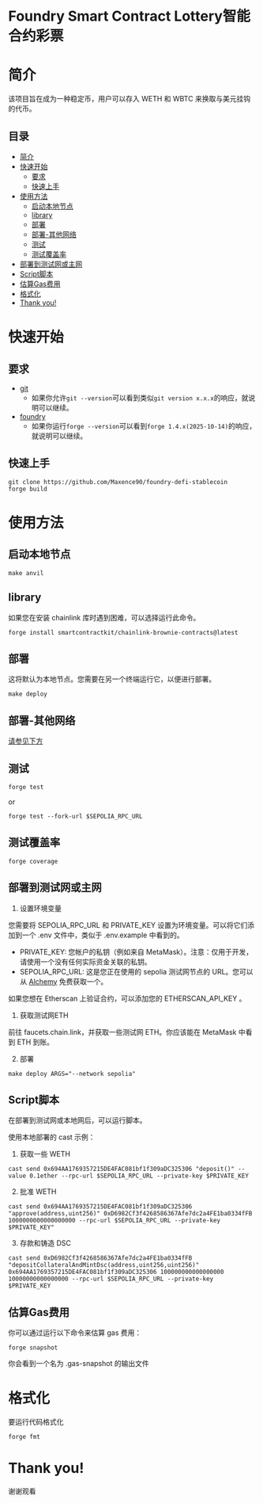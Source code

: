 # Foundry Smart Contract Lottery智能合约彩票

# 简介

该项目旨在成为一种稳定币，用户可以存入 WETH 和 WBTC 来换取与美元挂钩的代币。

## 目录
- [简介](#简介)
- [快速开始](#快速开始)
  - [要求](#要求)
  - [快速上手](#快速上手)
- [使用方法](#使用方法)
  - [启动本地节点](#启动本地节点)
  - [library](#library)
  - [部署](#部署)
  - [部署-其他网络](#部署-其他网络)
  - [测试](#测试)
  - [测试覆盖率](#测试覆盖率)
- [部署到测试网或主网](#部署到测试网或主网)
- [Script脚本](#script脚本)
- [估算Gas费用](#估算gas费用)
- [格式化](#格式化)
- [Thank you!](#thank-you)

# 快速开始

## 要求

- [git](https://git-scm.com/book/en/v2/Getting-Started-Installing-Git)
  - 如果你允许`git --version`可以看到类似`git version x.x.x`的响应，就说明可以继续。
- [foundry](https://getfoundry.sh/)
  - 如果你运行`forge --version`可以看到`forge 1.4.x(2025-10-14)`的响应，就说明可以继续。


## 快速上手

```
git clone https://github.com/Maxence90/foundry-defi-stablecoin
forge build
```

# 使用方法

## 启动本地节点

```
make anvil
```

## library

如果您在安装 chainlink 库时遇到困难，可以选择运行此命令。
```
forge install smartcontractkit/chainlink-brownie-contracts@latest
```

## 部署

这将默认为本地节点。您需要在另一个终端运行它，以便进行部署。
```
make deploy
```
## 部署-其他网络

[请参见下方](#部署到测试网或主网)

## 测试
```
forge test
```
or
```
forge test --fork-url $SEPOLIA_RPC_URL
```
## 测试覆盖率
```
forge coverage
```
## 部署到测试网或主网
1. 设置环境变量

您需要将 SEPOLIA_RPC_URL 和 PRIVATE_KEY 设置为环境变量。可以将它们添加到一个 .env 文件中，类似于 .env.example 中看到的。
- PRIVATE_KEY: 您帐户的私钥（例如来自 MetaMask）。注意：仅用于开发，请使用一个没有任何实际资金关联的私钥。
- SEPOLIA_RPC_URL: 这是您正在使用的 sepolia 测试网节点的 URL。您可以从  [Alchemy](https://alchemy.com/?a=673c802981) 免费获取一个。


如果您想在 Etherscan 上验证合约，可以添加您的 ETHERSCAN_API_KEY 。
1. 获取测试网ETH

前往 faucets.chain.link，并获取一些测试网 ETH。你应该能在 MetaMask 中看到 ETH 到账。

2. 部署
```
make deploy ARGS="--network sepolia"
```

## Script脚本
在部署到测试网或本地网后，可以运行脚本。

使用本地部署的 cast 示例：
1. 获取一些 WETH
```
cast send 0x694AA1769357215DE4FAC081bf1f309aDC325306 "deposit()" --value 0.1ether --rpc-url $SEPOLIA_RPC_URL --private-key $PRIVATE_KEY
```
2. 批准 WETH
```
cast send 0x694AA1769357215DE4FAC081bf1f309aDC325306 "approve(address,uint256)" 0xD6982Cf3f4268586367Afe7dc2a4FE1ba0334fFB 1000000000000000000 --rpc-url $SEPOLIA_RPC_URL --private-key $PRIVATE_KEY"
```
3. 存款和铸造 DSC
```
cast send 0xD6982Cf3f4268586367Afe7dc2a4FE1ba0334fFB "depositCollateralAndMintDsc(address,uint256,uint256)" 0x694AA1769357215DE4FAC081bf1f309aDC325306 100000000000000000 10000000000000000 --rpc-url $SEPOLIA_RPC_URL --private-key $PRIVATE_KEY
```

## 估算Gas费用
你可以通过运行以下命令来估算 gas 费用：
```
forge snapshot
```
你会看到一个名为 .gas-snapshot 的输出文件

# 格式化
要运行代码格式化
```
forge fmt
```

# Thank you!
谢谢观看